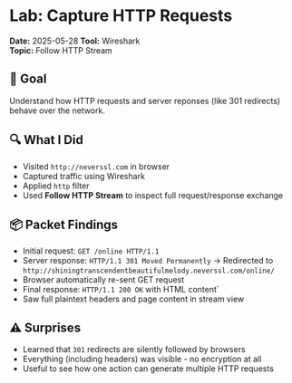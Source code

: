 # Lab: Capture HTTP Requests

**Date:** 2025-05-28
**Tool:** Wireshark  
**Topic:** Follow HTTP Stream

## 🧠 Goal

Understand how HTTP requests and server reponses (like 301 redirects) behave over the network.

## 🔍 What I Did

- Visited `http://neverssl.com` in browser
- Captured traffic using Wireshark
- Applied `http` filter
- Used **Follow HTTP Stream** to inspect full request/response exchange

## 📦 Packet Findings

- Initial request: `GET /online HTTP/1.1`
- Server response: `HTTP/1.1 301 Moved Permanently` → Redirected to `http://shiningtranscendentbeautifulmelody.neverssl.com/online/`
- Browser automatically re-sent GET request
- Final response: `HTTP/1.1 200 OK` with HTML content`
- Saw full plaintext headers and page content in stream view

## ⚠️ Surprises

- Learned that `301` redirects are silently followed by browsers
- Everything (including headers) was visible - no encryption at all
- Useful to see how one action can generate multiple HTTP requests
